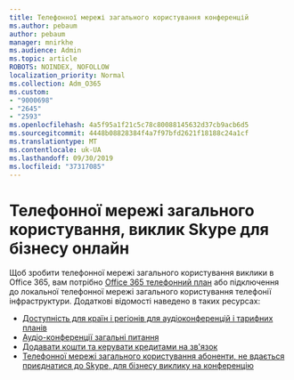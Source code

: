 ```yaml
---
title: Телефонної мережі загального користування конференцій
ms.author: pebaum
author: pebaum
manager: mnirkhe
ms.audience: Admin
ms.topic: article
ROBOTS: NOINDEX, NOFOLLOW
localization_priority: Normal
ms.collection: Adm_O365
ms.custom:
- "9000698"
- "2645"
- "2593"
ms.openlocfilehash: 4a5f95a1f21c5c78c80088145632d37cb9acb6d5
ms.sourcegitcommit: 4448b08828384f4a7f97bfd2621f18188c24a1cf
ms.translationtype: MT
ms.contentlocale: uk-UA
ms.lasthandoff: 09/30/2019
ms.locfileid: "37317085"
---
```

# <a name="pstn-calling-with-skype-for-business-online"></a>Телефонної мережі загального користування, виклик Skype для бізнесу онлайн

Щоб зробити телефонної мережі загального користування виклики в Office 365, вам потрібно [Office 365 телефонний план](https://docs.microsoft.com/microsoftteams/what-is-phone-system-in-office-365#more-about-calling-plans) або підключення до локальної телефонної мережі загального користування телефонії інфраструктури. Додаткові відомості наведено в таких ресурсах: 

- [Доступність для країн і регіонів для аудіоконференцій і тарифних планів](https://docs.microsoft.com/microsoftteams/country-and-region-availability-for-audio-conferencing-and-calling-plans/country-and-region-availability-for-audio-conferencing-and-calling-plans) 
- [Аудіо-конференції загальні питання](https://docs.microsoft.com/microsoftteams/audio-conferencing-common-questions)
- [Додавати кошти та керувати кредитами на зв'язок](https://docs.microsoft.com/microsoftteams/add-funds-and-manage-communications-credits)
- [Телефонної мережі загального користування абоненти, не вдається приєднатися до Skype, для бізнесу виклику на конференцію](https://docs.microsoft.com/SkypeForBusiness/troubleshoot/online-conferencing/pstn-callers-cant-join-dial-in-call)